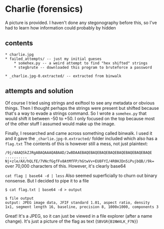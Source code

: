 # Charlie (forensics)
A picture is provided. I haven't done any stegonography before this, so I've had to learn how information could probably by hidden

## contents
	* charlie.jpg
	* failed_attempts/ -- just my initial gueses
		* somehex.py -- a weird attempt to find "hex shifted" strings
		* stegbrute -- downloaded this program to bruteforce a password
	
	* _charlie.jpg-0.extracted/ -- extracted from binwalk

## attempts and solution

Of course I tried using strings and exiftool to see any metadata or obvious things. Then I thought perhaps the strings were present but shifted because that's a way to evade a strings command. So I wrote a `somehex.py` that would shift it between -50 to +50. I only focused on the top because most of the other stuff I assumed would make up the image.

Finally, I researched and came across something called binwalk. I used it and it gave the `_charlie.jpg-0.extracted/` folder included which also has a `flag.txt` The contents of this is however still a mess, not just plaintext:

`/9j/4AAQSkZJRgABAQAAAQABAAD/2wBDAAEBAQEBAQEBAQEBAQEBAQEBAQEBAQEBAQE .......... Nj+zle/AX/hQLfE/7VNcfGgfFv8AtMfFP/hGtwVv+EU8FYI/4R0HJDn5iPujbQB//9k=` over 70,000 characters of this. However, it's clearly base64

`cat flag | base64 -d | less` Also seemed superficially to churn out binary nonsense. But I decided to pipe it to a file

```
$ cat flag.txt | base64 -d > output

$ file output
output: JPEG image data, JFIF standard 1.01, aspect ratio, density 1x1, segment length 16, baseline, precision 8, 1000x1000, components 3
```

Great! It's a JPEG, so it can just be viewed in a file explorer (after a name change). It's just a picture of the flag as text (`SBVGR{B1NW4LK_F7N}`)
